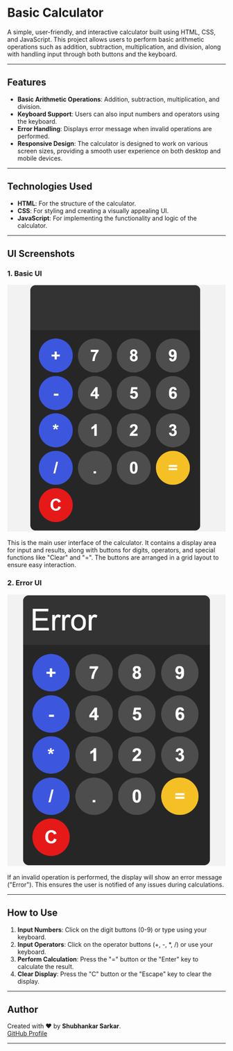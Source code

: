 # Basic Calculator

A simple, user-friendly, and interactive calculator built using HTML, CSS, and JavaScript. This project allows users to perform basic arithmetic operations such as addition, subtraction, multiplication, and division, along with handling input through both buttons and the keyboard.

---

## Features

* **Basic Arithmetic Operations**: Addition, subtraction, multiplication, and division.
* **Keyboard Support**: Users can also input numbers and operators using the keyboard.
* **Error Handling**: Displays error message when invalid operations are performed.
* **Responsive Design**: The calculator is designed to work on various screen sizes, providing a smooth user experience on both desktop and mobile devices.

---

## Technologies Used

* **HTML**: For the structure of the calculator.
* **CSS**: For styling and creating a visually appealing UI.
* **JavaScript**: For implementing the functionality and logic of the calculator.

---

## UI Screenshots

### 1. Basic UI

![Basic UI](https://github.com/shubhankar05sarkar/Simple-Calculator/blob/3ce07964f6e4c1ec4708d3db242c7672dedae985/Basic%20UI.png)

This is the main user interface of the calculator. It contains a display area for input and results, along with buttons for digits, operators, and special functions like "Clear" and "=". The buttons are arranged in a grid layout to ensure easy interaction.

### 2. Error UI

![Error UI](https://github.com/shubhankar05sarkar/Simple-Calculator/blob/3ce07964f6e4c1ec4708d3db242c7672dedae985/Error%20UI.png)

If an invalid operation is performed, the display will show an error message ("Error"). This ensures the user is notified of any issues during calculations.

---

## How to Use

1. **Input Numbers**: Click on the digit buttons (0-9) or type using your keyboard.
2. **Input Operators**: Click on the operator buttons (+, -, \*, /) or use your keyboard.
3. **Perform Calculation**: Press the "=" button or the "Enter" key to calculate the result.
4. **Clear Display**: Press the "C" button or the "Escape" key to clear the display.

---

## **Author**

Created with ❤️ by **Shubhankar Sarkar**.  
[GitHub Profile](https://github.com/shubhankar05sarkar)

---

